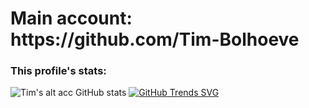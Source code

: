 <h1>Main account: https://github.com/Tim-Bolhoeve</h1>


### This profile's stats:
![Tim's alt acc GitHub stats](https://github-readme-stats.vercel.app/api?username=TimBolhoeve-DBG&show_icons=true&theme=radical)
[![GitHub Trends SVG](https://api.githubtrends.io/user/svg/TimBolhoeve-DBG/repos?time_range=one_year&include_private=True&loc_metric=changed&theme=dark)](https://githubtrends.io)
